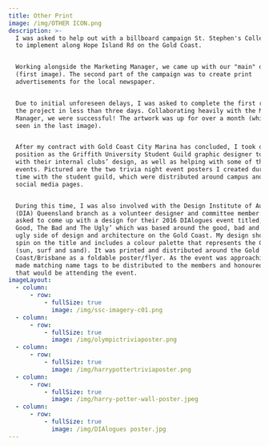 ```yaml
---
title: Other Print
image: /img/OTHER ICON.png
description: >-
  I was asked to help out with a billboard campaign St. Stephen's College wanted
  to implement along Hope Island Rd on the Gold Coast.


  Working alongside the Marketing Manager, we came up with our "main" design
  (first image). The second part of the campaign was to create print
  advertisements for the local newspaper.


  Due to initial unforeseen delays, I was asked to complete the first round of
  the project in less than three days. Collaborating heavily with the Marketing
  Manager, we were successful! The artwork was up for over a month (which can be
  seen in the last image).


  After my contract with Gold Coast City Marina has concluded, I took on a
  position as the Griffith University Student Guild graphic designer to help
  with their internal clubs’ design, as well as helping with some of their
  events. Pictured are the two trivia night event posters I created during my
  time with the student guild, which were distributed around campus and on their
  social media pages.


  During this time, I was also involved with the Design Institute of Australia
  (DIA) Queensland branch as a volunteer designer and committee member. I was
  asked to come up with a design for their 2016 DIAlogues event titled, ‘The
  Good, The Bad and The Ugly’ which was based around the good, bad and downright
  ugly side of design and architecture on the Gold Coast. My design showcases a
  spin on the title and includes a colour palette that represents the Gold Coast
  (sun, surf and sand). It was printed and distributed around the Gold
  Coast/Brisbane as a foldable poster/flyer. As the event was approaching, I
  made matching name tags to be distributed to the members and honoured guests
  that would be attending the event.
imageLayout:
  - column:
      - row:
          - fullSize: true
            image: /img/ssc-imagery-c01.png
  - column:
      - row:
          - fullSize: true
            image: /img/olympictriviaposter.png
  - column:
      - row:
          - fullSize: true
            image: /img/harrypottertriviaposter.png
  - column:
      - row:
          - fullSize: true
            image: /img/harry-potter-wall-poster.jpeg
  - column:
      - row:
          - fullSize: true
            image: /img/DIAlogues poster.jpg
---
```


